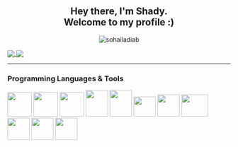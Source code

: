 <H2 align="center">
  <abc>
    <br> Hey there, I'm Shady. </br>
    Welcome to my profile :) </br> 
    
  </abc>
</H2>

<p align="center"> <img src="https://media.tenor.com/uTGE6zSoSs8AAAAC/future-gaming.gif" alt="sohailadiab" /> </p>

<a href="https://github.com/anuraghazra/github-readme-stats">
  <img align="center" src="https://github-readme-stats.vercel.app/api?username=shady2532&bg_color=00000000&theme=radical" />
</a>
<a href="https://github.com/anuraghazra/convoychat">
  <img align="center" src="https://github-readme-stats.vercel.app/api/top-langs/?username=shady2532&theme=radical&bg_color=00000000&layout=compact" />
</a>
<hr>
<H3> Programming Languages & Tools </H3>
<p> 
  <img src="https://github.com/yurijserrano/Github-Profile-Readme-Logos/blob/master/programming%20languages/c.svg" width =55/>
  <img src="https://github.com/yurijserrano/Github-Profile-Readme-Logos/blob/master/programming%20languages/c%2B%2B.svg" width =55/>
  <img src="https://github.com/yurijserrano/Github-Profile-Readme-Logos/blob/master/programming%20languages/c%23.svg" width =55/>
  <img src="https://github.com/yurijserrano/Github-Profile-Readme-Logos/blob/master/others/html.svg" width =50 height =60/>
  <img src="https://github.com/yurijserrano/Github-Profile-Readme-Logos/blob/master/others/css.svg" width =50 height = 60/>
  <img src="https://github.com/yurijserrano/Github-Profile-Readme-Logos/blob/master/programming%20languages/javascript.svg" width =50 height = 45/>
  <img src="https://github.com/yurijserrano/Github-Profile-Readme-Logos/blob/master/programming%20languages/bash.svg" width =50/>
  <img src="https://github.com/yurijserrano/Github-Profile-Readme-Logos/blob/master/others/git.svg" width =60 height = 50/>
  <img src ="https://github.com/yurijserrano/Github-Profile-Readme-Logos/blob/master/tools/unity.png" width = 50/>
  <img src ="https://github.com/yurijserrano/Github-Profile-Readme-Logos/blob/master/ides/vs-studio.svg" width = 50/>  
  <img src ="https://github.com/yurijserrano/Github-Profile-Readme-Logos/blob/master/text%20editors/vscode.svg" width =50/>
</p>



<!--[![Anurag's GitHub stats](https://github-readme-stats.vercel.app/api?username=shady2532&bg_color=00000000&theme=onedark)](https://github.com/anuraghazra/github-readme-stats)
[![Top Langs](https://github-readme-stats.vercel.app/api/top-langs/?username=shady2532&bg_color=00000000&theme=onedark)](https://github.com/anuraghazra/github-readme-stats)
-->

<!--
**shady2532/shady2532** is a ✨ _special_ ✨ repository because its `README.md` (this file) appears on your GitHub profile.

Here are some ideas to get you started:

- 🔭 I’m currently working on ...
- 🌱 I’m currently learning ...
- 👯 I’m looking to collaborate on ...
- 🤔 I’m looking for help with ...
- 💬 Ask me about ...
- 📫 How to reach me: ...
- 😄 Pronouns: ...
- ⚡ Fun fact: ...
-->
